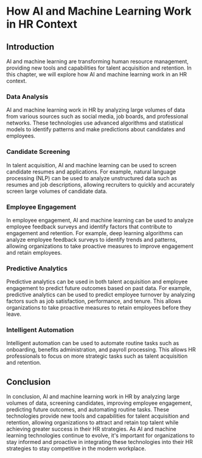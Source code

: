 How AI and Machine Learning Work in HR Context
=======================================================================================================

Introduction
------------

AI and machine learning are transforming human resource management, providing new tools and capabilities for talent acquisition and retention. In this chapter, we will explore how AI and machine learning work in an HR context.

### Data Analysis

AI and machine learning work in HR by analyzing large volumes of data from various sources such as social media, job boards, and professional networks. These technologies use advanced algorithms and statistical models to identify patterns and make predictions about candidates and employees.

### Candidate Screening

In talent acquisition, AI and machine learning can be used to screen candidate resumes and applications. For example, natural language processing (NLP) can be used to analyze unstructured data such as resumes and job descriptions, allowing recruiters to quickly and accurately screen large volumes of candidate data.

### Employee Engagement

In employee engagement, AI and machine learning can be used to analyze employee feedback surveys and identify factors that contribute to engagement and retention. For example, deep learning algorithms can analyze employee feedback surveys to identify trends and patterns, allowing organizations to take proactive measures to improve engagement and retain employees.

### Predictive Analytics

Predictive analytics can be used in both talent acquisition and employee engagement to predict future outcomes based on past data. For example, predictive analytics can be used to predict employee turnover by analyzing factors such as job satisfaction, performance, and tenure. This allows organizations to take proactive measures to retain employees before they leave.

### Intelligent Automation

Intelligent automation can be used to automate routine tasks such as onboarding, benefits administration, and payroll processing. This allows HR professionals to focus on more strategic tasks such as talent acquisition and retention.

Conclusion
----------

In conclusion, AI and machine learning work in HR by analyzing large volumes of data, screening candidates, improving employee engagement, predicting future outcomes, and automating routine tasks. These technologies provide new tools and capabilities for talent acquisition and retention, allowing organizations to attract and retain top talent while achieving greater success in their HR strategies. As AI and machine learning technologies continue to evolve, it's important for organizations to stay informed and proactive in integrating these technologies into their HR strategies to stay competitive in the modern workplace.
